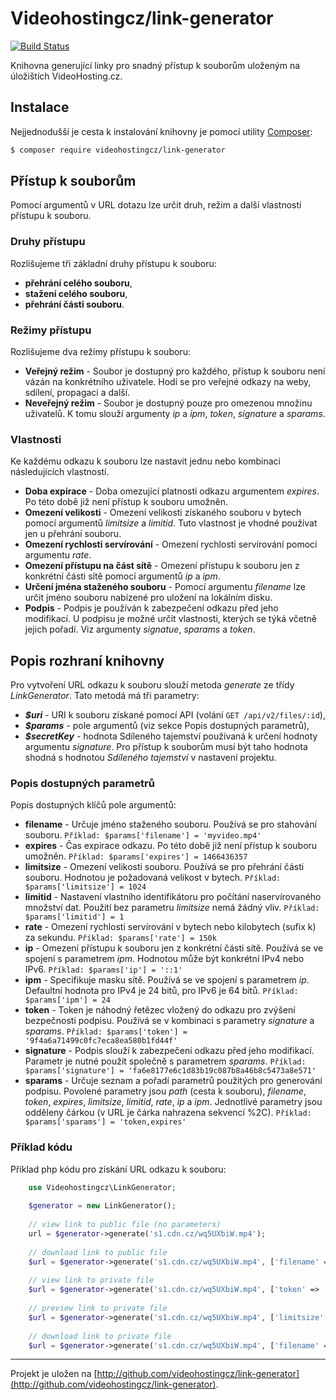 # Videohostingcz/link-generator

[![Build Status](https://travis-ci.org/videohostingcz/link-generator.svg?branch=master)](https://travis-ci.org/videohostingcz/link-generator)

Knihovna generující linky pro snadný přístup k souborům uloženým na úložištích VideoHosting.cz.

## Instalace
Nejjednodušší je cesta k instalování knihovny je pomocí utility [Composer](http://getcomposer.org/):

```sh
$ composer require videohostingcz/link-generator
```

## Přístup k souborům
Pomocí argumentů v URL dotazu lze určit druh, režim a další vlastnosti přístupu k souboru.

### Druhy přístupu
Rozlišujeme tři základní druhy přístupu k souboru:
* **přehrání celého souboru**,
* **stažení celého souboru**,
* **přehrání části souboru**.

### Režimy přístupu
Rozlišujeme dva režimy přístupu k souboru:
* **Veřejný režim** - Soubor je dostupný pro každého, přístup k souboru není vázán na konkrétního uživatele. Hodí se pro veřejné odkazy na weby, sdílení, propagaci a další. 
* **Neveřejný režim** - Soubor je dostupný pouze pro omezenou množinu uživatelů. K tomu slouží argumenty *ip* a *ipm*, *token*, *signature* a *sparams*.

### Vlastnosti
Ke každému odkazu k souboru lze nastavit jednu nebo kombinaci následujících vlastností.
* **Doba expirace** - Doba omezující platnosti odkazu argumentem *expires*. Po této době již není přístup k souboru umožněn. 
* **Omezení velikosti** - Omezení velikosti získaného souboru v bytech pomocí argumentů *limitsize* a *limitid*. Tuto vlastnost je vhodné používat jen u přehrání souboru.
* **Omezení rychlosti servírování** - Omezení rychlosti servírování pomocí argumentu *rate*.
* **Omezení přístupu na část sítě** - Omezení přístupu k souboru jen z konkrétní části sítě pomocí argumentů *ip* a *ipm*.
* **Určení jména staženého souboru** - Pomocí argumentu *filename* lze určit jméno souboru nabízené pro uložení na lokálním disku.
* **Podpis** - Podpis je používán k zabezpečení odkazu před jeho modifikací. U podpisu je možné určit vlastnosti, kterých se týká včetně jejich pořadí. Viz argumenty *signatue*, *sparams* a *token*.

## Popis rozhraní knihovny
Pro vytvoření URL odkazu k souboru slouží metoda *generate* ze třídy *LinkGenerator*. Tato metodá má tři parametry:
* ***$uri*** - URI k souboru získané pomocí API (volání `GET /api/v2/files/:id`),
* ***$params*** - pole argumentů (viz sekce Popis dostupných parametrů),
* ***$secretKey*** - hodnota Sdíleného tajemství používaná k určení hodnoty argumentu *signature*. Pro přístup k souborům musí být taho hodnota shodná s hodnotou *Sdíleného tajemství* v nastavení projektu.

### Popis dostupných parametrů 
Popis dostupných klíčů pole argumentů:
* **filename** - Určuje jméno staženého souboru. Používá se pro stahování souboru.
```Příklad: $params['filename'] = 'myvideo.mp4'```
* **expires** - Čas expirace odkazu. Po této době již není přístup k souboru umožněn.
```Příklad: $params['expires'] = 1466436357```
* **limitsize** - Omezení velikosti souboru. Používá se pro přehrání části souboru. Hodnotou je požadovaná velikost v bytech.
```Příklad: $params['limitsize'] = 1024```
* **limitid** - Nastavení vlastního identifikátoru pro počítání naservírovaného množství dat. Použití bez parametru *limitsize* nemá žádný vliv.
```Příklad: $params['limitid'] = 1```
* **rate** - Omezení rychlosti servírování v bytech nebo kilobytech (sufix k) za sekundu.
```Příklad: $params['rate'] = 150k```
* **ip** - Omezení přístupu k souboru jen z konkrétní části sítě. Používá se ve spojení s parametrem *ipm*. Hodnotou může být konkrétní IPv4 nebo IPv6.
```Příklad: $params['ip'] = '::1'```
* **ipm** - Specifikuje masku sítě. Používá se ve spojení s parametrem *ip*. Defaultní hodnota pro IPv4 je 24 bitů, pro IPv6 je 64 bitů.
```Příklad: $params['ipm'] = 24```
* **token** - Token je náhodný řetězec vložený do odkazu pro zvýšení bezpečnosti podpisu. Používá se v kombinaci s parametry *signature* a *sparams*.
```Příklad: $params['token'] = '9f4a6a71499c0fc7eca8ea580b1fd44f'```
* **signature** - Podpis slouží k zabezpečení odkazu před jeho modifikací. Parametr je nutné použít společně s parametrem *sparams*. 
```Příklad: $params['signature'] = 'fa6e8177e6c1d83b19c087b8a46b8c5473a8e571'```
* **sparams** - Určuje seznam a pořadí parametrů použitých pro generování podpisu. Povolené parametry jsou *path* (cesta k souboru), *filename*, *token*, *expires*, *limitsize*, *limitid*, *rate*, *ip* a *ipm*. Jednotlivé parametry jsou odděleny čárkou (v URL je čárka nahrazena sekvencí %2C).
```Příklad: $params['sparams'] = 'token,expires'```

### Příklad kódu
Příklad php kódu pro získání URL odkazu k souboru:
```php
    use Videohostingcz\LinkGenerator;
    
    $generator = new LinkGenerator();
    
    // view link to public file (no parameters)
    url = $generator->generate('s1.cdn.cz/wq5UXbiW.mp4');
    
    // download link to public file
    $url = $generator->generate('s1.cdn.cz/wq5UXbiW.mp4', ['filename' => 'myvideo.mp4']);
    
    // view link to private file
    $url = $generator->generate('s1.cdn.cz/wq5UXbiW.mp4', ['token' => '9f4a6a71499', 'sparams' => 'token,path'], 'secretKey');
    
    // preview link to private file
    $url = $generator->generate('s1.cdn.cz/wq5UXbiW.mp4', ['limitsize' => 10485760, 'token' => '9f4a6a71499', 'sparams' => 'token,path'], 'secretKey');
    
    // download link to private file
    $url = $generator->generate('s1.cdn.cz/wq5UXbiW.mp4', ['filename' => 'myvideo.mp4', 'token' => '9f4a6a71499', 'sparams' => 'token,path'], 'secretKey');
```


-----
Projekt je uložen na [http://github.com/videohostingcz/link-generator](http://github.com/videohostingcz/link-generator).
